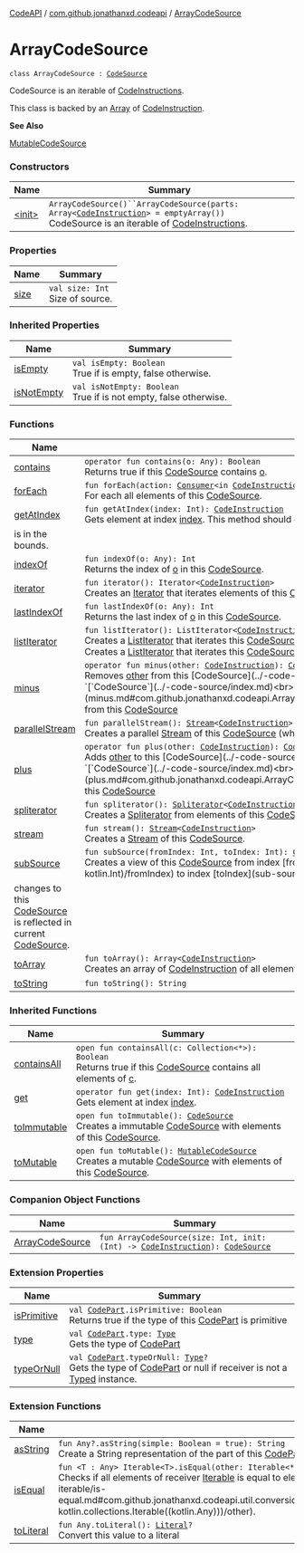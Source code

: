 [CodeAPI](../../index.md) / [com.github.jonathanxd.codeapi](../index.md) / [ArrayCodeSource](.)

# ArrayCodeSource

`class ArrayCodeSource : `[`CodeSource`](../-code-source/index.md)

CodeSource is an iterable of [CodeInstructions](../-code-instruction.md).

This class is backed by an [Array](#) of [CodeInstruction](../-code-instruction.md).

**See Also**

[MutableCodeSource](../-mutable-code-source/index.md)

### Constructors

| Name | Summary |
|---|---|
| [&lt;init&gt;](-init-.md) | `ArrayCodeSource()``ArrayCodeSource(parts: Array<`[`CodeInstruction`](../-code-instruction.md)`> = emptyArray())`<br>CodeSource is an iterable of [CodeInstructions](../-code-instruction.md). |

### Properties

| Name | Summary |
|---|---|
| [size](size.md) | `val size: Int`<br>Size of source. |

### Inherited Properties

| Name | Summary |
|---|---|
| [isEmpty](../-code-source/is-empty.md) | `val isEmpty: Boolean`<br>True if is empty, false otherwise. |
| [isNotEmpty](../-code-source/is-not-empty.md) | `val isNotEmpty: Boolean`<br>True if is not empty, false otherwise. |

### Functions

| Name | Summary |
|---|---|
| [contains](contains.md) | `operator fun contains(o: Any): Boolean`<br>Returns true if this [CodeSource](../-code-source/index.md) contains [o](contains.md#com.github.jonathanxd.codeapi.ArrayCodeSource$contains(kotlin.Any)/o). |
| [forEach](for-each.md) | `fun forEach(action: `[`Consumer`](http://docs.oracle.com/javase/6/docs/api/java/util/function/Consumer.html)`<in `[`CodeInstruction`](../-code-instruction.md)`>): Unit`<br>For each all elements of this [CodeSource](../-code-source/index.md). |
| [getAtIndex](get-at-index.md) | `fun getAtIndex(index: Int): `[`CodeInstruction`](../-code-instruction.md)<br>Gets element at index [index](get-at-index.md#com.github.jonathanxd.codeapi.ArrayCodeSource$getAtIndex(kotlin.Int)/index). This method should only be called if the index
is in the bounds. |
| [indexOf](index-of.md) | `fun indexOf(o: Any): Int`<br>Returns the index of [o](index-of.md#com.github.jonathanxd.codeapi.ArrayCodeSource$indexOf(kotlin.Any)/o) in this [CodeSource](../-code-source/index.md). |
| [iterator](iterator.md) | `fun iterator(): Iterator<`[`CodeInstruction`](../-code-instruction.md)`>`<br>Creates an [Iterator](#) that iterates elements of this [CodeSource](../-code-source/index.md). |
| [lastIndexOf](last-index-of.md) | `fun lastIndexOf(o: Any): Int`<br>Returns the last index of [o](last-index-of.md#com.github.jonathanxd.codeapi.ArrayCodeSource$lastIndexOf(kotlin.Any)/o) in this [CodeSource](../-code-source/index.md). |
| [listIterator](list-iterator.md) | `fun listIterator(): ListIterator<`[`CodeInstruction`](../-code-instruction.md)`>`<br>Creates a [ListIterator](#) that iterates this [CodeSource](../-code-source/index.md).`fun listIterator(index: Int): ListIterator<`[`CodeInstruction`](../-code-instruction.md)`>`<br>Creates a [ListIterator](#) that iterates this [CodeSource](../-code-source/index.md) and starts at [index](list-iterator.md#com.github.jonathanxd.codeapi.ArrayCodeSource$listIterator(kotlin.Int)/index). |
| [minus](minus.md) | `operator fun minus(other: `[`CodeInstruction`](../-code-instruction.md)`): `[`CodeSource`](../-code-source/index.md)<br>Removes [other](minus.md#com.github.jonathanxd.codeapi.ArrayCodeSource$minus(com.github.jonathanxd.codeapi.CodeInstruction)/other) from this [CodeSource](../-code-source/index.md).`operator fun minus(other: Iterable<`[`CodeInstruction`](../-code-instruction.md)`>): `[`CodeSource`](../-code-source/index.md)<br>Removes all [CodeInstruction](../-code-instruction.md) of [other](minus.md#com.github.jonathanxd.codeapi.ArrayCodeSource$minus(kotlin.collections.Iterable((com.github.jonathanxd.codeapi.CodeInstruction)))/other) from this [CodeSource](../-code-source/index.md) |
| [parallelStream](parallel-stream.md) | `fun parallelStream(): `[`Stream`](http://docs.oracle.com/javase/6/docs/api/java/util/stream/Stream.html)`<`[`CodeInstruction`](../-code-instruction.md)`>`<br>Creates a parallel [Stream](http://docs.oracle.com/javase/6/docs/api/java/util/stream/Stream.html) of this [CodeSource](../-code-source/index.md) (which may or may not be parallel). |
| [plus](plus.md) | `operator fun plus(other: `[`CodeInstruction`](../-code-instruction.md)`): `[`CodeSource`](../-code-source/index.md)<br>Adds [other](plus.md#com.github.jonathanxd.codeapi.ArrayCodeSource$plus(com.github.jonathanxd.codeapi.CodeInstruction)/other) to this [CodeSource](../-code-source/index.md).`operator fun plus(other: Iterable<`[`CodeInstruction`](../-code-instruction.md)`>): `[`CodeSource`](../-code-source/index.md)<br>Adds all [CodeInstruction](../-code-instruction.md) of [other](plus.md#com.github.jonathanxd.codeapi.ArrayCodeSource$plus(kotlin.collections.Iterable((com.github.jonathanxd.codeapi.CodeInstruction)))/other) to this [CodeSource](../-code-source/index.md) |
| [spliterator](spliterator.md) | `fun spliterator(): `[`Spliterator`](http://docs.oracle.com/javase/6/docs/api/java/util/Spliterator.html)`<`[`CodeInstruction`](../-code-instruction.md)`>`<br>Creates a [Spliterator](http://docs.oracle.com/javase/6/docs/api/java/util/Spliterator.html) from elements of this [CodeSource](../-code-source/index.md). |
| [stream](stream.md) | `fun stream(): `[`Stream`](http://docs.oracle.com/javase/6/docs/api/java/util/stream/Stream.html)`<`[`CodeInstruction`](../-code-instruction.md)`>`<br>Creates a [Stream](http://docs.oracle.com/javase/6/docs/api/java/util/stream/Stream.html) of this [CodeSource](../-code-source/index.md). |
| [subSource](sub-source.md) | `fun subSource(fromIndex: Int, toIndex: Int): `[`CodeSource`](../-code-source/index.md)<br>Creates a view of this [CodeSource](../-code-source/index.md) from index [fromIndex](sub-source.md#com.github.jonathanxd.codeapi.ArrayCodeSource$subSource(kotlin.Int, kotlin.Int)/fromIndex) to index [toIndex](sub-source.md#com.github.jonathanxd.codeapi.ArrayCodeSource$subSource(kotlin.Int, kotlin.Int)/toIndex),
changes to this [CodeSource](../-code-source/index.md) is reflected in current [CodeSource](../-code-source/index.md). |
| [toArray](to-array.md) | `fun toArray(): Array<`[`CodeInstruction`](../-code-instruction.md)`>`<br>Creates an array of [CodeInstruction](../-code-instruction.md) of all elements of this [CodeSource](../-code-source/index.md). |
| [toString](to-string.md) | `fun toString(): String` |

### Inherited Functions

| Name | Summary |
|---|---|
| [containsAll](../-code-source/contains-all.md) | `open fun containsAll(c: Collection<*>): Boolean`<br>Returns true if this [CodeSource](../-code-source/index.md) contains all elements of [c](../-code-source/contains-all.md#com.github.jonathanxd.codeapi.CodeSource$containsAll(kotlin.collections.Collection((kotlin.Any)))/c). |
| [get](../-code-source/get.md) | `operator fun get(index: Int): `[`CodeInstruction`](../-code-instruction.md)<br>Gets element at index [index](../-code-source/get.md#com.github.jonathanxd.codeapi.CodeSource$get(kotlin.Int)/index). |
| [toImmutable](../-code-source/to-immutable.md) | `open fun toImmutable(): `[`CodeSource`](../-code-source/index.md)<br>Creates a immutable [CodeSource](../-code-source/index.md) with elements of this [CodeSource](../-code-source/index.md). |
| [toMutable](../-code-source/to-mutable.md) | `open fun toMutable(): `[`MutableCodeSource`](../-mutable-code-source/index.md)<br>Creates a mutable [CodeSource](../-code-source/index.md) with elements of this [CodeSource](../-code-source/index.md). |

### Companion Object Functions

| Name | Summary |
|---|---|
| [ArrayCodeSource](-array-code-source.md) | `fun ArrayCodeSource(size: Int, init: (Int) -> `[`CodeInstruction`](../-code-instruction.md)`): `[`CodeSource`](../-code-source/index.md) |

### Extension Properties

| Name | Summary |
|---|---|
| [isPrimitive](../../com.github.jonathanxd.codeapi.util/is-primitive.md) | `val `[`CodePart`](../-code-part/index.md)`.isPrimitive: Boolean`<br>Returns true if the type of this [CodePart](../-code-part/index.md) is primitive |
| [type](../../com.github.jonathanxd.codeapi.util/type.md) | `val `[`CodePart`](../-code-part/index.md)`.type: `[`Type`](http://docs.oracle.com/javase/6/docs/api/java/lang/reflect/Type.html)<br>Gets the type of [CodePart](../-code-part/index.md) |
| [typeOrNull](../../com.github.jonathanxd.codeapi.util/type-or-null.md) | `val `[`CodePart`](../-code-part/index.md)`.typeOrNull: `[`Type`](http://docs.oracle.com/javase/6/docs/api/java/lang/reflect/Type.html)`?`<br>Gets the type of [CodePart](../-code-part/index.md) or null if receiver is not a [Typed](../../com.github.jonathanxd.codeapi.base/-typed/index.md) instance. |

### Extension Functions

| Name | Summary |
|---|---|
| [asString](../../com.github.jonathanxd.codeapi.util/kotlin.-any/as-string.md) | `fun Any?.asString(simple: Boolean = true): String`<br>Create a String representation of the part of this [CodePart](../-code-part/index.md) |
| [isEqual](../../com.github.jonathanxd.codeapi.util.conversion/kotlin.collections.-iterable/is-equal.md) | `fun <T : Any> Iterable<T>.isEqual(other: Iterable<*>): Boolean`<br>Checks if all elements of receiver [Iterable](#) is equal to elements of [other](../../com.github.jonathanxd.codeapi.util.conversion/kotlin.collections.-iterable/is-equal.md#com.github.jonathanxd.codeapi.util.conversion$isEqual(kotlin.collections.Iterable((com.github.jonathanxd.codeapi.util.conversion.isEqual.T)), kotlin.collections.Iterable((kotlin.Any)))/other). |
| [toLiteral](../../com.github.jonathanxd.codeapi.util.conversion/kotlin.-any/to-literal.md) | `fun Any.toLiteral(): `[`Literal`](../../com.github.jonathanxd.codeapi.literal/-literal/index.md)`?`<br>Convert this value to a literal |
